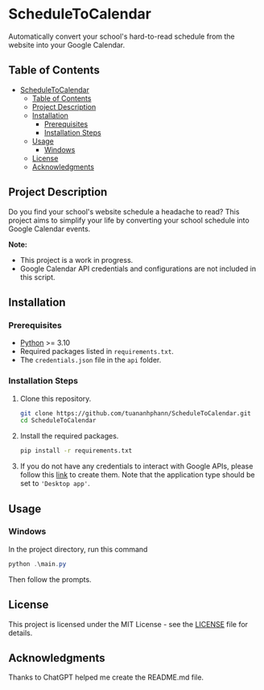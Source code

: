 # ScheduleToCalendar

Automatically convert your school's hard-to-read schedule from the website into your Google Calendar.

## Table of Contents

- [ScheduleToCalendar](#scheduletocalendar)
  - [Table of Contents](#table-of-contents)
  - [Project Description](#project-description)
  - [Installation](#installation)
    - [Prerequisites](#prerequisites)
    - [Installation Steps](#installation-steps)
  - [Usage](#usage)
    - [Windows](#windows)
  - [License](#license)
  - [Acknowledgments](#acknowledgments)

## Project Description

Do you find your school's website schedule a headache to read? This project aims to simplify your life by converting your school schedule into Google Calendar events.

**Note:**
- This project is a work in progress.
- Google Calendar API credentials and configurations are not included in this script.

<!-- By now, `ScheduleToCalendar` supports below schools:
- SGU ([Saigon University](https://www.sgu.edu.vn/))
- HUFLIT ([HCMC University of Foreign Languages - Information Technology](https://huflit.edu.vn/)) -->

## Installation

### Prerequisites
- [Python](https://www.python.org/) >= 3.10
- Required packages listed in `requirements.txt`.
- The `credentials.json` file in the `api` folder.

### Installation Steps
1. Clone this repository.
   ```bash
   git clone https://github.com/tuananhphann/ScheduleToCalendar.git
   cd ScheduleToCalendar
   ```

2. Install the required packages.
   ```bash
   pip install -r requirements.txt
   ```

3. If you do not have any credentials to interact with Google APIs, please follow this [link](https://developers.google.com/workspace/guides/create-credentials#desktop-app) to create them. Note that the application type should be set to `'Desktop app'`.

## Usage

### Windows
In the project directory, run this command
```powershell
python .\main.py
```
Then follow the prompts.

## License

This project is licensed under the MIT License - see the [LICENSE](LICENSE) file for details.

## Acknowledgments
Thanks to ChatGPT helped me create the README.md file.
